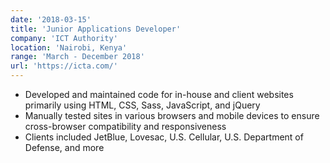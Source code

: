 ```yaml
---
date: '2018-03-15'
title: 'Junior Applications Developer'
company: 'ICT Authority'
location: 'Nairobi, Kenya'
range: 'March - December 2018'
url: 'https://icta.com/'
---
```


- Developed and maintained code for in-house and client websites primarily using HTML, CSS, Sass, JavaScript, and jQuery
- Manually tested sites in various browsers and mobile devices to ensure cross-browser compatibility and responsiveness
- Clients included JetBlue, Lovesac, U.S. Cellular, U.S. Department of Defense, and more
